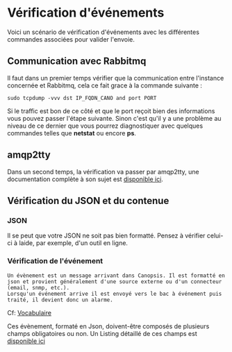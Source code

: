 # Vérification d'événements

Voici un scénario de vérification d'événements avec les différentes commandes associées pour valider l'envoie.

## Communication avec Rabbitmq

Il faut dans un premier temps vérifier que la communication entre l'instance concernée et Rabbitmq, cela ce fait grace à la commande suivante :

```
sudo tcpdump -vvv dst IP_FQDN_CANO and port PORT
```

Si le traffic est bon de ce côté et que le port reçoit bien des informations vous pouvez passer l'étape suivante.
Sinon c'est qu'il y a une problème au niveau de ce dernier que vous pourrez diagnostiquer avec quelques commandes telles que **netstat** ou encore **ps**.

## amqp2tty

Dans un second temps, la vérification va passer par amqp2tty, une documentation complète à son sujet est [disponible ici](amqp2tty.md).  

## Vérification du JSON et du contenue

### JSON 

Il se peut que votre JSON ne soit pas bien formatté. Pensez à vérifier celui-ci à laide, par exemple, d'un outil en ligne.

### Vérification de l'événement

```
Un évènement est un message arrivant dans Canopsis. Il est formatté en json et provient généralement d'une source externe ou d'un connecteur (email, snmp, etc.).
Lorsqu'un événement arrive il est envoyé vers le bac à événement puis traité, il devient donc un alarme.
```
Cf: [Vocabulaire](../../guide-utilisation/vocabulaire/index.md)  

Ces évènement, formaté en Json, doivent-être composés de plusieurs champs obligatoires ou non. 
Un Listing détaillé de ces champs est [disponible ici](../../guide-developpement/struct-event.md)  